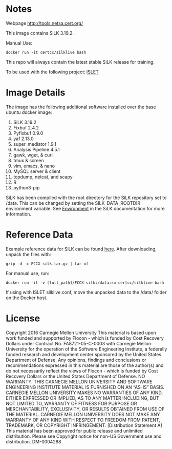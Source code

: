 # Notes
Webpage http://tools.netsa.cert.org/

This image contains SiLK 3.19.2.

Manual Use: 
```
docker run -it certcc/silklive bash
```

This repo will always contain the latest stable SiLK release for training.

To be used with the following project: [ISLET](https://github.com/jonschipp/ISLET)


# Image Details

The image has the following additional software installed over the base ubuntu docker image:
1. SiLK 3.19.2
2. Fixbuf 2.4.2
3. Pyfixbuf 0.9.0
4. yaf 2.13.0
5. super_mediator 1.9.1
6. Analysis Pipeline 4.5.1
7. gawk, wget, & curl
8. tmux & screen
9. vim, emacs, & nano
10. MySQL server & client
11. tcpdump, netcat, and scapy
12. R
13. python3-pip

SiLK has been compiled with the root directory for the SiLK repository set to /data.  This can be changed by setting the SILK_DATA_ROOTDIR environment variable.  See [Environment](http://tools.netsa.cert.org/silk/silk.html#ENVIRONMENT) in the SiLK documentation for more information.  

# Reference Data

Example reference data for SiLK can be found [here](http://tools.netsa.cert.org/silk/referencedata.html).  After downloading, unpack the files with:

```
gzip -d -c FCCX-silk.tar.gz | tar xf -
```

For manual use, run:
```
docker run -it -v [full_path]/FCCX-silk:/data:ro certcc/silklive bash 
```

If using with ISLET silklive.conf, move the unpacked data to the /data/ folder on the Docker host.

# License

Copyright 2016 Carnegie Mellon University
This material is based upon work funded and supported by Flocon - which is funded by Cost Recovery Dollars under Contract No. FA8721-05-C-0003 with Carnegie Mellon University for the operation of the Software Engineering Institute, a federally funded research and development center sponsored by the United States Department of Defense.
Any opinions, findings and conclusions or recommendations expressed in this material are those of the author(s) and do not necessarily reflect the views of Flocon - which is funded by Cost Recovery Dollars or the United States Department of Defense.
NO WARRANTY. THIS CARNEGIE MELLON UNIVERSITY AND SOFTWARE ENGINEERING INSTITUTE MATERIAL IS FURNISHED ON AN “AS-IS” BASIS. CARNEGIE MELLON UNIVERSITY MAKES NO WARRANTIES OF ANY KIND, EITHER EXPRESSED OR IMPLIED, AS TO ANY MATTER INCLUDING, BUT NOT LIMITED TO, WARRANTY OF FITNESS FOR PURPOSE OR MERCHANTABILITY, EXCLUSIVITY, OR RESULTS OBTAINED FROM USE OF THE MATERIAL. CARNEGIE MELLON UNIVERSITY DOES NOT MAKE ANY WARRANTY OF ANY KIND WITH RESPECT TO FREEDOM FROM PATENT, TRADEMARK, OR COPYRIGHT INFRINGEMENT.
[Distribution Statement A] This material has been approved for public release and unlimited distribution. Please see Copyright notice for non-US Government use and distribution.
DM-0004288
